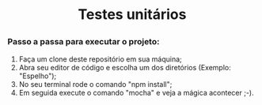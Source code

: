 # <p align="center">Testes unitários</p>

### Passo a passa para executar o projeto: <br/>

<ol>
  <li>Faça um clone deste repositório em sua máquina;</li>
  <li>Abra seu editor de código e escolha um dos diretórios (Exemplo:  "Espelho");</li>
  <li>No seu terminal rode o comando "npm install";</li>
  <li>Em seguida execute o comando "mocha" e veja a mágica acontecer ;-).</li>
</ol>


